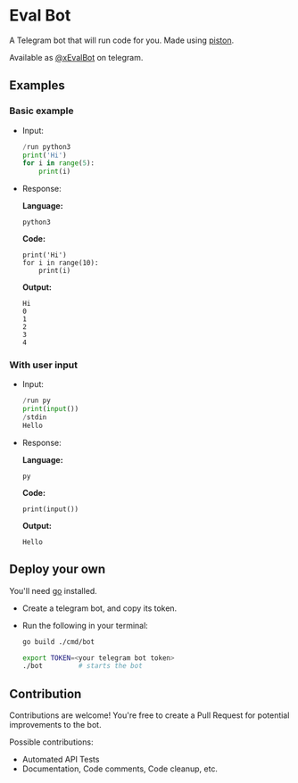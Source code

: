# Eval Bot

A Telegram bot that will run code for you. Made using [piston][1].

Available as [@xEvalBot](https://telegram.me/xevalbot) on telegram.

## Examples

### Basic example

- Input:

  ```python
  /run python3
  print('Hi')
  for i in range(5):
      print(i)
  ```

- Response:

  **Language:**

  ```console
  python3
  ```

  **Code:**

  ```console
  print('Hi')
  for i in range(10):
      print(i)
  ```

  **Output:**

  ```console
  Hi
  0
  1
  2
  3
  4
  ```

### With user input

- Input:

  ```python
  /run py
  print(input())
  /stdin
  Hello
  ```

- Response:

  **Language:**

  ```console
  py
  ```

  **Code:**

  ```console
  print(input())
  ```

  **Output:**

  ```console
  Hello
  ```

## Deploy your own

You'll need [go](https://golang.org) installed.

- Create a telegram bot, and copy its token.
- Run the following in your terminal:

  ```bash
  go build ./cmd/bot

  export TOKEN=<your telegram bot token>
  ./bot         # starts the bot
  ```

## Contribution

Contributions are welcome!
You're free to create a Pull Request for potential improvements to the bot.

Possible contributions:

- Automated API Tests
- Documentation, Code comments, Code cleanup, etc.

[1]: https://github.com/engineer-man/piston
